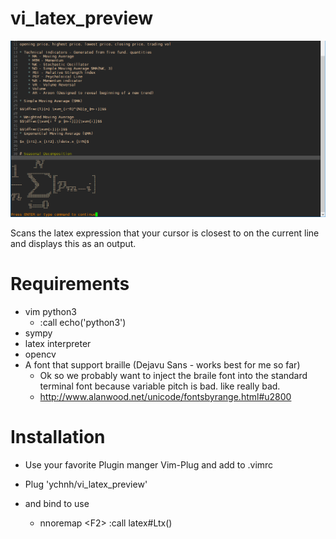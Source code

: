 # vi_latex_preview
![](s1.png)

Scans the latex expression that your cursor is closest to on the current line and displays this as an output.

# Requirements
* vim python3
  * :call echo('python3')
* sympy
* latex interpreter
* opencv
* A font that support braille (Dejavu Sans - works best for me so far)
  * Ok so we probably want to inject the braile font into the standard terminal font because variable pitch is bad. like really bad.
  * http://www.alanwood.net/unicode/fontsbyrange.html#u2800

# Installation
* Use your favorite Plugin manger Vim-Plug and add to .vimrc
* Plug 'ychnh/vi_latex_preview'

* and bind to use
  * nnoremap \<F2\> :call latex#Ltx()<CR>

